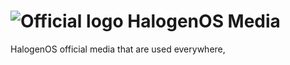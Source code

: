 # ![Official logo](http://i.imgur.com/W62KskN.png?1) HalogenOS Media
HalogenOS official media that are used everywhere,
